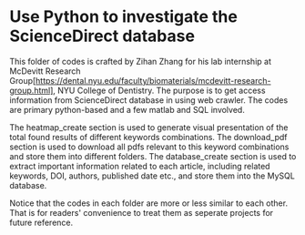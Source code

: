 # Use Python to investigate the ScienceDirect database

This folder of codes is crafted by Zihan Zhang for his lab internship at McDevitt Research Group[https://dental.nyu.edu/faculty/biomaterials/mcdevitt-research-group.html], NYU College of Dentistry. 
The purpose is to get access information from ScienceDirect database in using web crawler. The codes are primary python-based  and a few matlab and SQL involved. 

The heatmap_create section is used to generate visual presentation of the total found results of different keywords combinations. 
The download_pdf section is used to download all pdfs relevant to this keyword combinations and store them into different folders. 
The database_create section is used to extract important information related to each article, including related keywords, DOI, authors, published date etc., and store them into the MySQL database. 

Notice that the codes in each folder are more or less similar to each other. That is for readers' convenience to treat them as seperate projects for future reference. 
